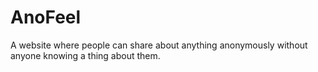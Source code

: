 # AnoFeel

A website where people can share about anything anonymously without anyone knowing a thing about them.

